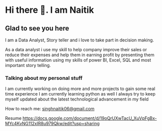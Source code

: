 # Hi there 👋. I am Naitik

## Glad to see you here

I am a Data Analyst, Story teller and i love to take part in decision making.


As a data analyst i use my skill to help company improve their sales or reduce their expenses and help them in earning profit by presenting them with useful information using my skills of power BI, Excel, SQL and most important story telling.
 
### Talking about my personal stuff
 I am currently working on doing more and more projects to gain some real time experience
 I am currently learning python as well
 I always try to keep myself updated about the latest technological advancement in my field
 
 How to reach me: singhnaitik06@gmail.com

Resume
 https://docs.google.com/document/d/19oQrUXwTacU_XuVpFgBx-MYc4KvNG112xIR8u979Qkw/edit?usp=sharing
